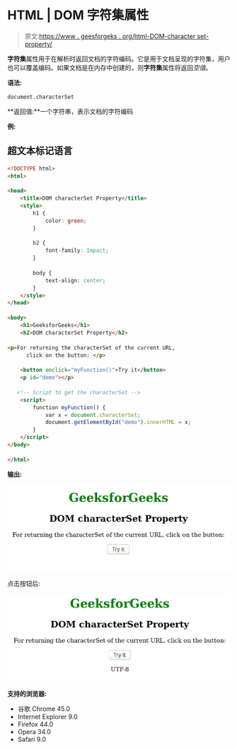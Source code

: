 # HTML | DOM 字符集属性

> 原文:[https://www . geesforgeks . org/html-DOM-character set-property/](https://www.geeksforgeeks.org/html-dom-characterset-property/)

**字符集**属性用于在解析时返回文档的字符编码。它是用于文档呈现的字符集，用户也可以覆盖编码。如果文档是在内存中创建的，则**字符集**属性将返回*空值*。

**语法:**

```html
document.characterSet
```

**返回值:**一个字符串，表示文档的字符编码

**例:**

## 超文本标记语言

```html
<!DOCTYPE html>
<html>

<head>
    <title>DOM characterSet Property</title>
    <style>
        h1 {
            color: green;
        }

        h2 {
            font-family: Impact;
        }

        body {
            text-align: center;
        }
    </style>
</head>

<body>
    <h1>GeeksforGeeks</h1>
    <h2>DOM characterSet Property</h2>

<p>For returning the characterSet of the current URL,
      click on the button: </p>

    <button onclick="myFunction()">Try it</button>
    <p id="demo"></p>

   <!-- Script to get the characterSet -->
    <script>
        function myFunction() {
            var x = document.characterSet;
            document.getElementById("demo").innerHTML = x;
        }
    </script>
</body>

</html>

```

**输出:**

![](img/41cb3529baec6b4681960d6fbb4d4afd.png)

点击按钮后:

![](img/eb2d1c723236fccf9c8f393c4b71930c.png)

**支持的浏览器:**

*   谷歌 Chrome 45.0
*   Internet Explorer 9.0
*   Firefox 44.0
*   Opera 34.0
*   Safari 9.0